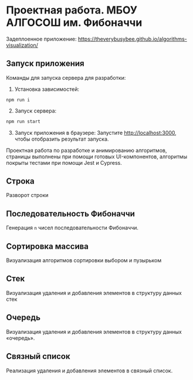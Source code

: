 # Проектная работа. МБОУ АЛГОСОШ им. Фибоначчи

Задеплоенное приложение: https://theverybusybee.github.io/algorithms-visualization/

## Запуск приложения

Команды для запуска сервера для разработки:

1. Установка зависимостей:

`npm run i`

2. Запуск сервера:

```bash
npm run start
```

3. Запуск приложения в браузере:
Запустите [http://localhost:3000](http://localhost:3000), чтобы отобразить результат запуска.

Проектная работа по разработке и анимированию алгоритмов, страницы выполнены при помощи готовых UI-компонентов, алгоритмы покрыты тестами при помощи Jest и Сypress.

## Строка

Разворот строки

## Последовательность Фибоначчи

Генерация `n` чисел последовательности Фибоначчи. 


## Сортировка массива

Визуализация алгоритмов сортировки выбором и пузырьком

## Стек

Визуализация удаления и добавления элементов в структуру данных стек

## Очередь

Визуализация удаления и добавления элементов в структуру данных «очередь».

## Связный список

Реализация удаления и добавления элементов в связный список. 

